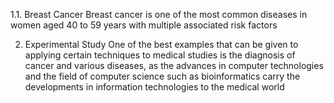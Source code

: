 
1.1. Breast Cancer
Breast cancer is one of the most common diseases in women aged 40 to 59 years with multiple associated risk factors 

2. Experimental Study
One of the best examples that can be given to applying certain techniques to medical studies is the diagnosis of cancer and various diseases, as the advances in computer technologies and the field of computer science such as bioinformatics carry the developments in information technologies to the medical world

